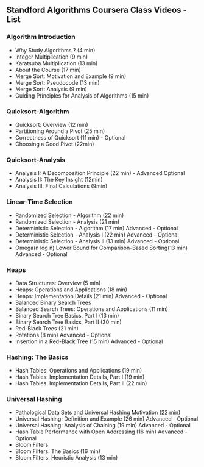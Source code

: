 ## Standford Algorithms Coursera Class Videos - List

### Algorithm Introduction
* Why Study Algorithms ? (4 min)
* Integer Multiplication (9 min)
* Karatsuba Multiplication (13 min)
* About the Course (17 min)
* Merge Sort: Motivation and Example (9 min)
* Merge Sort: Pseudocode (13 min)
* Merge Sort: Analysis (9 min)
* Guiding Principles for Analysis of Algorithms (15 min)

### Quicksort-Algorithm
* Quicksort: Overview (12 min)
* Partitioning Around a Pivot (25 min)
* Correctness of Quicksort (11 min) - Optional
* Choosing a Good Pivot (22min)

### Quicksort-Analysis
* Analysis I: A Decomposition Principle (22 min) - Advanced Optional
* Analysis II: The Key Insight (12min)
* Analysis III: Final Calculations (9min)

### Linear-Time Selection
* Randomized Selection - Algorithm (22 min)
* Randomized Selection - Analysis (21 min)
* Deterministic Selection - Algorithm (17 min) Advanced - Optional
* Deterministic Selection - Analysis I (22 min)  Advanced - Optional
* Deterministic Selection - Analysis II (13 min)  Advanced - Optional
* Omega(n log n) Lower Bound for Comparison-Based Sorting(13 min)  Advanced - Optional

### Heaps
* Data Structures: Overview (5 min) 
* Heaps: Operations and Applications (18 min)
* Heaps: Implementation Details (21 min)  Advanced - Optional
* Balanced Binary Search Trees
* Balanced Search Trees: Operations and Applications (11 min)
* Binary Search Tree Basics, Part I (13 min)
* Binary Search Tree Basics, Part II (30 min)
* Red-Black Trees (21 min)
* Rotations (8 min)  Advanced - Optional
* Insertion in a Red-Black Tree (15 min)  Advanced - Optional

### Hashing: The Basics
* Hash Tables: Operations and Applications (19 min)
* Hash Tables: Implementation Details, Part I (19 min)
* Hash Tables: Implementation Details, Part II (22 min)

### Universal Hashing
* Pathological Data Sets and Universal Hashing Motivation (22 min)
* Universal Hashing: Definition and Example (26 min)  Advanced - Optional
* Universal Hashing: Analysis of Chaining (19 min)  Advanced - Optional
* Hash Table Performance with Open Addressing (16 min)  Advanced - Optional
* Bloom Filters
* Bloom Filters: The Basics (16 min)
* Bloom Filters: Heuristic Analysis (13 min)
